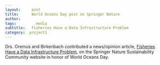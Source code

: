 ```yaml
---
layout:     post
title:      World Oceans Day post on Springer Nature
author:     
tags: 		  media
subtitle:   Fisheries Have a Data Infrastructure Problem
category:  project1
---
```

Drs. Oremus and Birkenbach contributed a news/opinion article, [Fisheries Have a Data Infrastructure Problem](https://bit.ly/2BKch8n), on the Springer Nature Sustainability Community website in honor of World Oceans Day.
